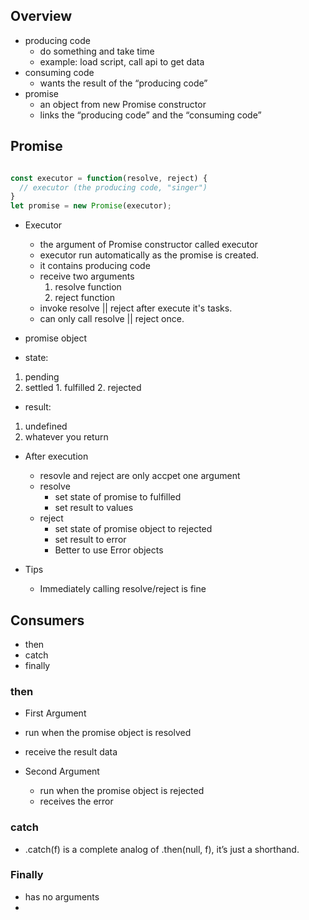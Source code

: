 ## Overview
* producing code
  * do something and take time
  * example: load script, call api to get data
* consuming code
  * wants the result of the “producing code”
* promise
  * an object from new Promise constructor
  * links the “producing code” and the “consuming code”

## Promise

```js

const executor = function(resolve, reject) {
  // executor (the producing code, "singer")
}
let promise = new Promise(executor);
```

* Executor
  * the argument of Promise constructor called executor
  * executor run automatically as the promise is created.
  * it contains producing code
  * receive two arguments
    1. resolve function
    2. reject function
  * invoke resolve || reject after execute it's tasks.
  * can only call resolve || reject once.


* promise object
 * state:
  1. pending
  2. settled
    1. fulfilled
    2. rejected
 * result:
  1. undefined
  2. whatever you return

* After execution
  * resovle and reject are only accpet one argument
  * resolve
    * set state of promise to fulfilled
    * set result to values
  * reject
    * set state of promise object to rejected
    * set result to error
    * Better to use Error objects


* Tips
  * Immediately calling resolve/reject is fine

## Consumers
* then
* catch
* finally

### then
* First Argument
 * run when the promise object is resolved
 * receive the result data

* Second Argument
  * run when the promise object is rejected
  * receives the error

### catch
  * .catch(f) is a complete analog of .then(null, f), it’s just a shorthand.

### Finally
  * has no arguments
  * 
